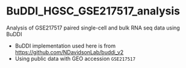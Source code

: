 # BuDDI_HGSC_GSE217517_analysis
Analysis of GSE217517 paired single-cell and bulk RNA seq data using BuDDI
- BuDDI implementation used here is from https://github.com/NDavidsonLab/buddi_v2
- Using public data with GEO accession `GSE217517` 